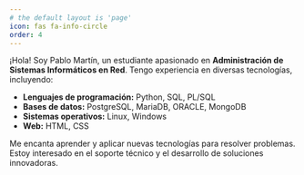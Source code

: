 ```yaml
---
# the default layout is 'page'
icon: fas fa-info-circle
order: 4
---
```


¡Hola! Soy Pablo Martín, un estudiante apasionado en **Administración de Sistemas Informáticos en Red**. Tengo experiencia en diversas tecnologías, incluyendo:

- **Lenguajes de programación:** Python, SQL, PL/SQL
- **Bases de datos:** PostgreSQL, MariaDB, ORACLE, MongoDB
- **Sistemas operativos:** Linux, Windows
- **Web:** HTML, CSS

Me encanta aprender y aplicar nuevas tecnologías para resolver problemas. Estoy interesado en el soporte técnico y el desarrollo de soluciones innovadoras.